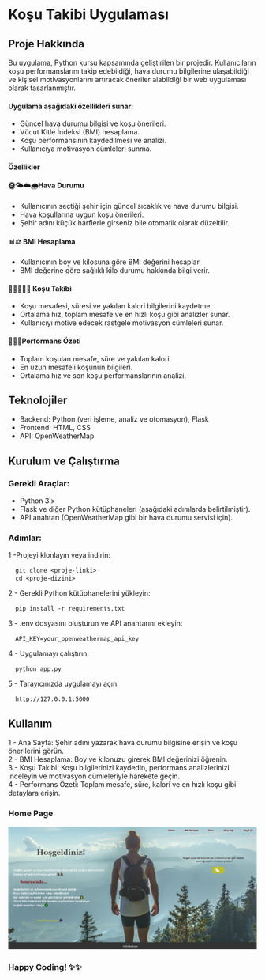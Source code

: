 # Koşu Takibi Uygulaması

## Proje Hakkında
Bu uygulama, Python kursu kapsamında geliştirilen bir projedir. Kullanıcıların koşu performanslarını takip edebildiği, hava durumu bilgilerine ulaşabildiği ve kişisel motivasyonlarını artıracak öneriler alabildiği bir web uygulaması olarak tasarlanmıştır.


#### Uygulama aşağıdaki özellikleri sunar:

 - Güncel hava durumu bilgisi ve koşu önerileri.
 - Vücut Kitle İndeksi (BMI) hesaplama.
 - Koşu performansının kaydedilmesi ve analizi.
 - Kullanıcıya motivasyon cümleleri sunma.

 #### Özellikler

#### 🌞🌤️☁️🌧️Hava Durumu
 - Kullanıcının seçtiği şehir için güncel sıcaklık ve hava durumu bilgisi.
 - Hava koşullarına uygun koşu önerileri.
 - Şehir adını küçük harflerle girseniz bile otomatik olarak düzeltilir.
####  📊⚖️ BMI Hesaplama
 - Kullanıcının boy ve kilosuna göre BMI değerini hesaplar.
 - BMI değerine göre sağlıklı kilo durumu hakkında bilgi verir.
####  🏃‍♂️👏🏃‍♀️ Koşu Takibi
- Koşu mesafesi, süresi ve yakılan kalori bilgilerini kaydetme.
- Ortalama hız, toplam mesafe ve en hızlı koşu gibi analizler sunar.
 - Kullanıcıyı motive edecek rastgele motivasyon cümleleri sunar.
####  💪🔝🌟Performans Özeti
 - Toplam koşulan mesafe, süre ve yakılan kalori.
 - En uzun mesafeli koşunun bilgileri.
 - Ortalama hız ve son koşu performanslarının analizi.

## Teknolojiler
 - Backend: Python (veri işleme, analiz ve otomasyon), Flask
 - Frontend: HTML, CSS
 - API: OpenWeatherMap


## Kurulum ve Çalıştırma
 ### Gerekli Araçlar:
 - Python 3.x
 - Flask ve diğer Python kütüphaneleri (aşağıdaki adımlarda belirtilmiştir).
 - API anahtarı (OpenWeatherMap gibi bir hava durumu servisi için).

 ### Adımlar:
1 -Projeyi klonlayın veya indirin:

      git clone <proje-linki>
      cd <proje-dizini>
2 - Gerekli Python kütüphanelerini yükleyin:
   
      pip install -r requirements.txt

3 - .env dosyasını oluşturun ve API anahtarını ekleyin:

      API_KEY=your_openweathermap_api_key

4 - Uygulamayı çalıştırın:

      python app.py

5 - Tarayıcınızda uygulamayı açın:

      http://127.0.0.1:5000


## Kullanım

1 - Ana Sayfa:
Şehir adını yazarak hava durumu bilgisine erişin ve koşu önerilerini görün. </br>
2 - BMI Hesaplama:
Boy ve kilonuzu girerek BMI değerinizi öğrenin.</br>
3 - Koşu Takibi:
Koşu bilgilerinizi kaydedin, performans analizlerinizi inceleyin ve motivasyon cümleleriyle harekete geçin.</br>
4 - Performans Özeti:
Toplam mesafe, süre, kalori ve en hızlı koşu gibi detaylara erişin.

### Home Page

<img src="./static/image/HomePage.jpeg" alt="Home Page" style="width: 700px">

###  Happy Coding! ✨✨

